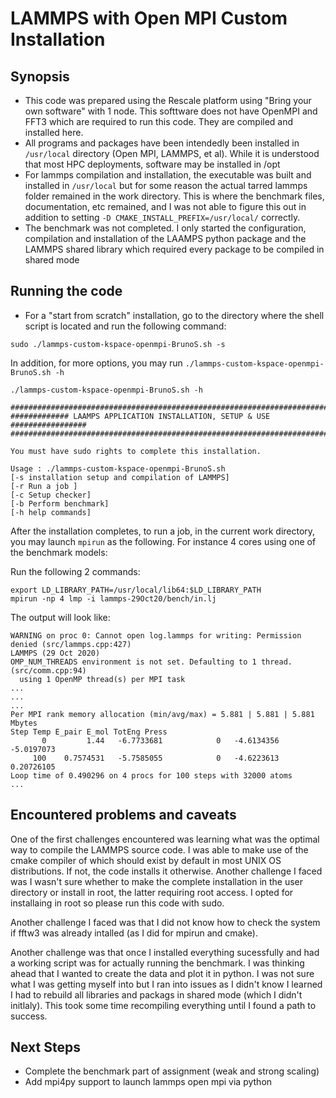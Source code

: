 # LAMMPS with Open MPI Custom Installation

## Synopsis
- This code was prepared using the Rescale platform using "Bring your own software" with 1 node. This softtware does not have OpenMPI and FFT3 which are required to run this code. They are compiled and installed here.
- All programs and packages have been intendedly been installed in  `/usr/local` directory (Open MPI, LAMMPS, et al). While it is understood that most HPC deployments, software may be installed in /opt
- For lammps compilation and installation, the executable was built and installed in `/usr/local` but for some reason the actual tarred lammps folder remained in the work directory. This is where the benchmark files, documentation, etc remained, and I was not able to figure this out in addition to setting `-D CMAKE_INSTALL_PREFIX=/usr/local/` correctly.
- The benchmark was not completed. I only started the configuration, compilation and installation of the LAAMPS python package and the LAMMPS shared library which required every package to be compiled in shared mode


## Running the code
- For a "start from scratch" installation, go to the directory where the shell script is located and run the following command:

```
sudo ./lammps-custom-kspace-openmpi-BrunoS.sh -s
```

In addition, for more options, you may run `./lammps-custom-kspace-openmpi-BrunoS.sh -h`

```
./lammps-custom-kspace-openmpi-BrunoS.sh -h

############################################################################
############# LAAMPS APPLICATION INSTALLATION, SETUP & USE #################
############################################################################

You must have sudo rights to complete this installation.

Usage : ./lammps-custom-kspace-openmpi-BrunoS.sh
[-s installation setup and compilation of LAMMPS]
[-r Run a job ]
[-c Setup checker]
[-b Perform benchmark]
[-h help commands]
```

After the installation completes, to run a job, in the current work directory, you may launch `mpirun` as the following. For instance 4 cores using one of the benchmark models:

Run the following 2 commands:
```
export LD_LIBRARY_PATH=/usr/local/lib64:$LD_LIBRARY_PATH
mpirun -np 4 lmp -i lammps-29Oct20/bench/in.lj
```

The output will look like:

```
WARNING on proc 0: Cannot open log.lammps for writing: Permission denied (src/lammps.cpp:427)
LAMMPS (29 Oct 2020)
OMP_NUM_THREADS environment is not set. Defaulting to 1 thread. (src/comm.cpp:94)
  using 1 OpenMP thread(s) per MPI task
...
...
...
Per MPI rank memory allocation (min/avg/max) = 5.881 | 5.881 | 5.881 Mbytes
Step Temp E_pair E_mol TotEng Press
       0         1.44   -6.7733681            0   -4.6134356   -5.0197073
     100    0.7574531   -5.7585055            0   -4.6223613   0.20726105
Loop time of 0.490296 on 4 procs for 100 steps with 32000 atoms
...
```

## Encountered problems and caveats

One of the first challenges encountered was learning what was the optimal way to compile the LAMMPS source code. I was able to make use of the cmake compiler of which should exist by default in most UNIX OS distributions. If not, the code installs it otherwise. Another challenge I faced was I wasn't sure whether to make the complete installation in the user directory or install in root, the latter requiring root access. I opted for installaing in root so please run this code with sudo.

Another challenge I faced was that I did not know how to check the system if fftw3 was already intalled (as I did for mpirun and cmake).

Another challenge was that once I installed everything sucessfully and had a working script was for actually running the benchmark. I was thinking ahead that I wanted to create the data and plot it in python. I was not sure what I was getting myself into but I ran into issues as I didn't know I learned I had to rebuild all libraries and packags in shared mode (which I didn't initlaly). This took some time recompiling everything until I found a path to success.


## Next Steps

- Complete the benchmark part of assignment (weak and strong scaling)
- Add mpi4py support to launch lammps open mpi via python
